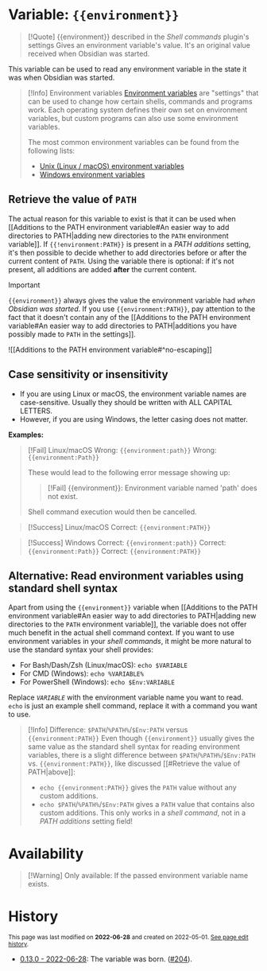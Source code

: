 # Variable: `{{environment}}`
> [!Quote] {{environment}} described in the *Shell commands* plugin's settings
> Gives an environment variable's value. It's an original value received when Obsidian was started.

This variable can be used to read any environment variable in the state it was when Obsidian was started.

> [!Info] Environment variables
> [Environment variables](https://en.wikipedia.org/wiki/Environment_variable) are "settings" that can be used to change how certain shells, commands and programs work. Each operating system defines their own set on environment variables, but custom programs can also use some environment variables.
> 
> The most common environment variables can be found from the following lists:
> - [Unix (Linux / macOS) environment variables](https://en.wikipedia.org/wiki/Environment_variable#Unix_2)
> - [Windows environment variables](https://en.wikipedia.org/wiki/Environment_variable#Windows)

## Retrieve the value of `PATH`
The actual reason for this variable to exist is that it can be used when [[Additions to the PATH environment variable#An easier way to add directories to PATH|adding new directories to the `PATH` environment variable]]. If `{{!environment:PATH}}` is present in a *PATH additions* setting, it's then possible to decide whether to add directories before or after the current content of `PATH`. Using the variable there is optional: if it's not present, all additions are added **after** the current content.

> [!Important]
> `{{environment}}` always gives the value the environment variable had *when Obsidian was started*. If you use `{{environment:PATH}}`, pay attention to the fact that it doesn't contain any of the [[Additions to the PATH environment variable#An easier way to add directories to PATH|additions you have possibly made to `PATH` in the settings]].

![[Additions to the PATH environment variable#^no-escaping]]

## Case sensitivity or insensitivity
- If you are using Linux or macOS, the environment variable names are case-sensitive. Usually they should be written with ALL CAPITAL LETTERS.
- However, if you are using Windows, the letter casing does not matter.

**Examples:**
> [!Fail] Linux/macOS
> Wrong: `{{environment:path}}`
> Wrong: `{{environment:Path}}`
> 
> These would lead to the following error message showing up: 
> > [!Fail] {{environment}}: Environment variable named 'path' does not exist.
> 
> Shell command execution would then be cancelled.

> [!Success] Linux/macOS
> Correct: `{{environment:PATH}}`

> [!Success] Windows
> Correct: `{{environment:path}}`
> Correct: `{{environment:Path}}`
> Correct: `{{environment:PATH}}`

## Alternative: Read environment variables using standard shell syntax
Apart from using the `{{environment}}` variable when [[Additions to the PATH environment variable#An easier way to add directories to PATH|adding new directories to the `PATH` environment variable]], the variable does not offer much benefit in the actual shell command context. If you want to use environment variables in your *shell commands*, it might be more natural to use the standard syntax your shell provides:
- For Bash/Dash/Zsh (Linux/macOS): `echo $VARIABLE`
- For CMD (Windows): `echo %VARIABLE%`
- For PowerShell (Windows): `echo $Env:VARIABLE`

Replace *`VARIABLE`* with the environment variable name you want to read. `echo` is just an example shell command, replace it with a command you want to use.

> [!Info] Difference: `$PATH`/`%PATH%`/`$Env:PATH` versus `{{environment:PATH}}`
> Even though `{{environment}}` usually gives the same value as the standard shell syntax for reading environment variables, there is a slight difference between `$PATH`/`%PATH%`/`$Env:PATH` vs. `{{environment:PATH}}`, like discussed [[#Retrieve the value of PATH|above]]:
> - `echo {{environment:PATH}}` gives the `PATH` value without any custom additions.
> - `echo $PATH`/`%PATH%`/`$Env:PATH` gives a `PATH` value that contains also custom additions. This only works in a *shell command*, not in a *PATH additions* setting field!

# Availability
> [!Warning] Only available:
> If the passed environment variable name exists.


# History
<small>This page was last modified on <strong>2022-06-28</strong> and created on 2022-05-01. <a href="https://github.com/Taitava/obsidian-shellcommands-documentation/commits/main/./Variables/%7B%7Benvironment%7D%7D.md">See page edit history</a>.</small>
- [0.13.0 - 2022-06-28](https://github.com/Taitava/obsidian-shellcommands/blob/main/CHANGELOG.md#0130---2022-06-28): The variable was born. ([#204](https://github.com/Taitava/obsidian-shellcommands/issues/#204)).
